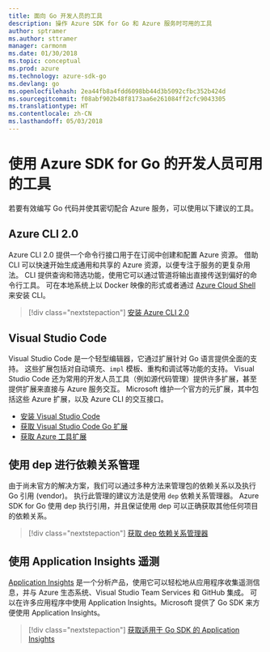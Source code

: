```yaml
---
title: 面向 Go 开发人员的工具
description: 操作 Azure SDK for Go 和 Azure 服务时可用的工具
author: sptramer
ms.author: sttramer
manager: carmonm
ms.date: 01/30/2018
ms.topic: conceptual
ms.prod: azure
ms.technology: azure-sdk-go
ms.devlang: go
ms.openlocfilehash: 2ea44fb8a4fdd6098bb44d3b5092cfbc352b424d
ms.sourcegitcommit: f08abf902b48f8173aa6e261084ff2cfc9043305
ms.translationtype: HT
ms.contentlocale: zh-CN
ms.lasthandoff: 05/03/2018
---
```

# <a name="tools-for-developers-using-the-azure-sdk-for-go"></a>使用 Azure SDK for Go 的开发人员可用的工具

若要有效编写 Go 代码并使其密切配合 Azure 服务，可以使用以下建议的工具。

## <a name="azure-cli-20"></a>Azure CLI 2.0

Azure CLI 2.0 提供一个命令行接口用于在订阅中创建和配置 Azure 资源。 借助 CLI 可以快速开始生成通用和共享的 Azure 资源，以便专注于服务的更复杂用法。 CLI 提供查询和筛选功能，使用它可以通过管道将输出直接传送到偏好的命令行工具。 可在本地系统上以 Docker 映像的形式或者通过 [Azure Cloud Shell](https://docs.microsoft.com/en-us/azure/cloud-shell/overview) 来安装 CLI。

> [!div class="nextstepaction"]
> [安装 Azure CLI 2.0](/cli/azure/install-azure-cli)

## <a name="visual-studio-code"></a>Visual Studio Code

Visual Studio Code 是一个轻型编辑器，它通过扩展针对 Go 语言提供全面的支持。 这些扩展包括对自动填充、`impl` 模板、重构和调试等功能的支持。 Visual Studio Code 还为常用的开发人员工具（例如源代码管理）提供许多扩展，甚至提供扩展来直接与 Azure 服务交互。 Microsoft 维护一个官方的元扩展，其中包括这些 Azure 扩展，以及 Azure CLI 的交互接口。

* [安装 Visual Studio Code](https://code.visualstudio.com/Download)
* [获取 Visual Studio Code Go 扩展](https://code.visualstudio.com/docs/languages/go)
* [获取 Azure 工具扩展](https://marketplace.visualstudio.com/items?itemName=ms-vscode.vscode-azureextensionpack)

## <a name="dependency-management-with-dep"></a>使用 dep 进行依赖关系管理

由于尚未官方的解决方案，我们可以通过多种方法来管理包的依赖关系以及执行 Go 引用 (vendor)。 执行此管理的建议方法是使用 `dep` 依赖关系管理器。 Azure SDK for Go 使用 dep 执行引用，并且保证使用 dep 可以正确获取其他任何项目的依赖关系。

> [!div class="nextstepaction"]
> [获取 dep 依赖关系管理器](https://github.com/tools/godep)

## <a name="telemetry-with-application-insights"></a>使用 Application Insights 遥测

[Application Insights](https://azure.microsoft.com/en-us/services/application-insights/) 是一个分析产品，使用它可以轻松地从应用程序收集遥测信息，并与 Azure 生态系统、Visual Studio Team Services 和 GitHub 集成。 可以在许多应用程序中使用 Application Insights。Microsoft 提供了 Go SDK 来方便使用 Application Insights。

> [!div class="nextstepaction"]
> [获取适用于 Go SDK 的 Application Insights](https://github.com/Microsoft/ApplicationInsights-Go) 
